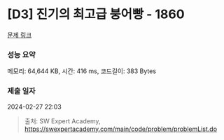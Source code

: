 # [D3] 진기의 최고급 붕어빵 - 1860 

[문제 링크](https://swexpertacademy.com/main/code/problem/problemDetail.do?contestProbId=AV5LsaaqDzYDFAXc) 

### 성능 요약

메모리: 64,644 KB, 시간: 416 ms, 코드길이: 383 Bytes

### 제출 일자

2024-02-27 22:03



> 출처: SW Expert Academy, https://swexpertacademy.com/main/code/problem/problemList.do